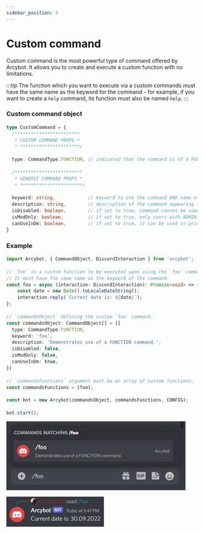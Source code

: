 ```yaml
---
sidebar_position: 3
---
```


# Custom command

Custom command is the most powerful type of command offered by Arcybot. It allows you to create and execute a custom function with no limitations.

:::tip
The function which you want to execute via a custom commands must have the same name as the keyword for the command - for example, if you want to create a `help` command, its function must also be named `help`.
:::

### Custom command object

```ts
type CustomCommand = {
  /************************
   * CUSTOM COMMAND PROPS *
   * **********************/

  type: CommandType.FUNCTION, // indicated that the command is of a FUNCTION type

  /*************************
   * GENERIC COMMAND PROPS *
   * ***********************/
  
  keyword: string,            // keyword to use the command AND name of the function to be executed
  description: string,        // description of the command appearing in the slash command menu
  isDisabled: boolean,        // if set to true, command cannot be used
  isModOnly: boolean,         // if set to true, only users with ADMIN permissions can use it
  canUseInDm: boolean,        // if set to true, it can be used in private message
}
```

### Example

```ts title="index.ts"
import Arcybot, { CommandObject, DiscordInteraction } from 'arcybot';

// `foo` is a custom function to be executed upon using the `foo` command.
// It must have the same name as the keyword of the command.
const foo = async (interaction: DiscordInteraction): Promise<void> => {
	const date = new Date().toLocaleDateString();
	interaction.reply(`Current date is: ${date}`);
};

// `commandsObject` defining the custom `foo` command.
const commandsObject: CommandObject[] = [{
  type: CommandType.FUNCTION,
  keyword: 'foo',
  description: 'Demonstrates use of a FUNCTION command.',
  isDisabled: false,
  isModOnly: false,
  canUseInDm: true,
}]

// `commandsFunctions` argument must be an array of custom functions.
const commandsFunctions = [foo];

const bot = new Arcybot(commandsObject, commandsFunctions, CONFIG);

bot.start();
```

![](./img/foo-01.png)

![](./img/foo-02.png)
